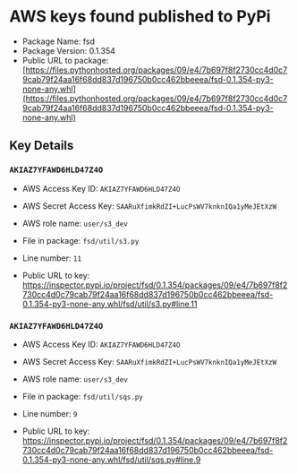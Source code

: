 # AWS keys found published to PyPi

* Package Name: fsd
* Package Version: 0.1.354
* Public URL to package: [https://files.pythonhosted.org/packages/09/e4/7b697f8f2730cc4d0c79cab79f24aa16f68dd837d196750b0cc462bbeeea/fsd-0.1.354-py3-none-any.whl](https://files.pythonhosted.org/packages/09/e4/7b697f8f2730cc4d0c79cab79f24aa16f68dd837d196750b0cc462bbeeea/fsd-0.1.354-py3-none-any.whl)

## Key Details

### `AKIAZ7YFAWD6HLD47Z4O`

* AWS Access Key ID: `AKIAZ7YFAWD6HLD47Z4O`
* AWS Secret Access Key: `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` 
* AWS role name: `user/s3_dev`
* File in package: `fsd/util/s3.py`
* Line number: `11`

* Public URL to key: https://inspector.pypi.io/project/fsd/0.1.354/packages/09/e4/7b697f8f2730cc4d0c79cab79f24aa16f68dd837d196750b0cc462bbeeea/fsd-0.1.354-py3-none-any.whl/fsd/util/s3.py#line.11



### `AKIAZ7YFAWD6HLD47Z4O`

* AWS Access Key ID: `AKIAZ7YFAWD6HLD47Z4O`
* AWS Secret Access Key: `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` 
* AWS role name: `user/s3_dev`
* File in package: `fsd/util/sqs.py`
* Line number: `9`

* Public URL to key: https://inspector.pypi.io/project/fsd/0.1.354/packages/09/e4/7b697f8f2730cc4d0c79cab79f24aa16f68dd837d196750b0cc462bbeeea/fsd-0.1.354-py3-none-any.whl/fsd/util/sqs.py#line.9


